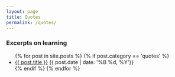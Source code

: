 ```yaml
---
layout: page
title: Quotes
permalink: /quotes/
---
```


### Excerpts on learning

<ul>
  {% for post in site.posts %}
    {% if post.category == 'quotes' %}
      <li>
        <a href="{{ post.url }}">{{ post.title }}</a>
      {{ post.date | date: '%B %d, %Y'}}
      </li>
    {% endif %}
  {% endfor %}
</ul>
